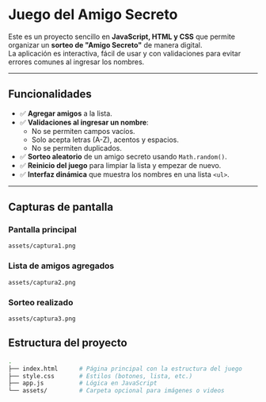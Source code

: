 # Juego del Amigo Secreto

Este es un proyecto sencillo en **JavaScript, HTML y CSS** que permite organizar un **sorteo de "Amigo Secreto"** de manera digital.  
La aplicación es interactiva, fácil de usar y con validaciones para evitar errores comunes al ingresar los nombres.

---

## Funcionalidades

- ✅ **Agregar amigos** a la lista.
- ✅ **Validaciones al ingresar un nombre**:
  - No se permiten campos vacíos.
  - Solo acepta letras (A-Z), acentos y espacios.
  - No se permiten duplicados.
- ✅ **Sorteo aleatorio** de un amigo secreto usando `Math.random()`.
- ✅ **Reinicio del juego** para limpiar la lista y empezar de nuevo.
- ✅ **Interfaz dinámica** que muestra los nombres en una lista `<ul>`.

---

##  Capturas de pantalla

### Pantalla principal
`assets/captura1.png`

### Lista de amigos agregados
`assets/captura2.png`

### Sorteo realizado
`assets/captura3.png`

## Estructura del proyecto

```bash
.
├── index.html      # Página principal con la estructura del juego
├── style.css       # Estilos (botones, lista, etc.)
├── app.js          # Lógica en JavaScript
└── assets/         # Carpeta opcional para imágenes o videos
